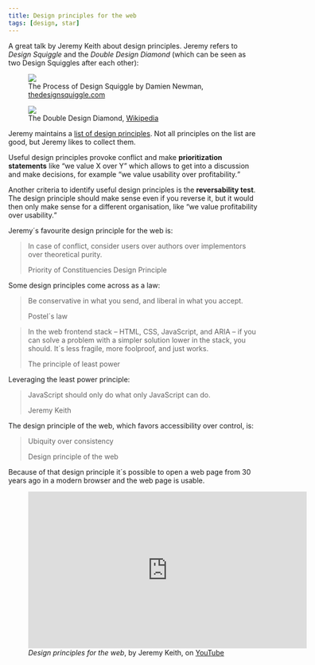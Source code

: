 ```yaml
---
title: Design principles for the web
tags: [design, star]
---
```

A great talk by Jeremy Keith about design principles. Jeremy refers to <cite>Design Squiggle</cite> and the <cite>Double Design Diamond</cite> (which can be seen as two Design Squiggles after each other):

<figure>
<img src="/img/design/design-squiggle.jpeg">
<figcaption>The Process of Design Squiggle by Damien Newman, <a href="https://thedesignsquiggle.com">thedesignsquiggle.com</a></figcaption>
</figure>

<figure>
<img src="/img/design/double-design-diamond.png">
<figcaption>The Double Design Diamond, <a href="https://en.wikipedia.org/wiki/Double_Diamond_(design_process_model)">Wikipedia</a></figcaption>
</figure>

Jeremy maintains a [list of design principles](https://principles.adactio.com). Not all principles on the list are good, but Jeremy likes to collect them.

Useful design principles provoke conflict and make **prioritization statements** like <q>we value X over Y</q> which allows to get into a discussion and make decisions, for example <q>we value usability over profitability.</q>

Another criteria to identify useful design principles is the **reversability test**. The design principle should make sense even if you reverse it, but it would then only make sense for a different organisation, like <q>we value profitability over usability.</q>

Jeremy´s favourite design principle for the web is:

> In case of conflict, consider users over authors over implementors over theoretical purity.
> <footer>Priority of Constituencies Design Principle</footer>

Some design principles come across as a law:

> Be conservative in what you send, and liberal in what you accept.
> <footer>Postel´s law</footer>
  
> In the web frontend stack – HTML, CSS, JavaScript, and ARIA – if you can solve a problem with a simpler solution lower in the stack, you should. It´s less fragile, more foolproof, and just works.
> <footer>The principle of least power</footer>

Leveraging the least power principle:

> JavaScript should only do what only JavaScript can do.
> <footer>Jeremy Keith</footer>

The design principle of the web, which favors accessibility over control, is:

> Ubiquity over consistency
> <footer>Design principle of the web</footer>
  
Because of that design principle it´s possible to open a web page from 30 years ago in a modern browser and the web page is usable. 

<figure>
<iframe width="560" height="315" src="https://www.youtube.com/embed/8q03gUCB690" title="YouTube video player" frameborder="0" allow="accelerometer; autoplay; clipboard-write; encrypted-media; gyroscope; picture-in-picture" allowfullscreen></iframe>
<figcaption><cite>Design principles for the web</cite>, by Jeremy Keith, on <a href="https://youtu.be/8q03gUCB690">YouTube</a></figcaption>
</figure>